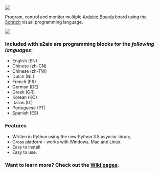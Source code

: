  ![](https://github.com/MrYsLab/s2aio/blob/master/images/happy.png)

Program, control and monitor multiple [Arduino Boards](https://www.arduino.cc/) board using the [Scratch](scratch.mit.edu)  visual programming language. 

![](https://github.com/MrYsLab/s2aio/blob/master/images/examples/blink.png)

### **Included with s2aio are programming blocks** for the _**following languages**_:
* English (EN)
* Chinese (zh-CN)
* Chinese (zh-TW)
* Dutch (NL)
* French (FR)
* German (DE)
* Greek (GR)
* Korean (KO)
* Italian (IT)
* Portuguese (PT)
* Spanish (ES)

### **Features**
* Written in Python using the new Python 3.5 asyncio library. 
* Cross platform - works with Windows, Mac and Linux.
* Easy to install.
* Easy to use.

### Want to learn more? Check out the [Wiki pages](https://github.com/MrYsLab/s2aiomulti/wiki).




